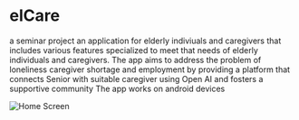 # elCare
a seminar project 
an application for elderly indiviuals and caregivers that includes various features specialized to meet that needs of elderly individuals and caregivers. 
The app aims to address the problem of loneliness caregiver shortage and employment by providing a platform that connects
Senior with suitable caregiver using Open AI and fosters a supportive community
The app works on android devices 

![Home Screen]("C:\Users\natalie\Downloads\welcomepage.png")
